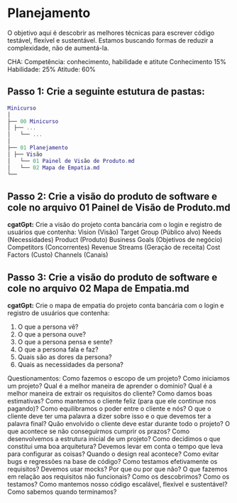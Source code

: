 # Planejamento

O objetivo aqui é descobrir as melhores técnicas para escrever código testável, flexível e sustentável.
Estamos buscando formas de reduzir a complexidade, não de aumentá-la.

CHA:
Competência: conhecimento, habilidade e atitute
Conhecimento 15%
Habilidade: 25%
Atitude: 60%

## Passo 1: Crie a seguinte estutura de pastas:

```lua
Minicurso
│
├── 00 Minicurso
│ ├── ...
│   └── ...
│
├── 01 Planejamento
│ ├── Visão
│   └── 01 Painel de Visão de Produto.md
│   └── 02 Mapa de Empatia.md
└──
```

## Passo 2: Crie a visão do produto de software e cole no arquivo 01 Painel de Visão de Produto.md

**cgatGpt:** Crie a visão do projeto conta bancária com o login e registro de usuários que contenha:
Vision (Visão)
Target Group (Público alvo)
Needs (Necessidades)
Product (Produto)
Business Goals (Objetivos de negócio)
Competitors (Concorrentes)
Revenue Streams (Geração de receita)
Cost Factors (Custo)
Channels (Canais)

## Passo 3: Crie a visão do produto de software e cole no arquivo 02 Mapa de Empatia.md

**cgatGpt:** Crie o mapa de empatia do projeto conta bancária com o login e registro de usuários que contenha:

1. O que a persona vê?
2. O que a persona ouve?
3. O que a persona pensa e sente?
4. O que a persona fala e faz?
5. Quais são as dores da persona?
6. Quais as necessidades da persona?

Questionamentos:
Como fazemos o escopo de um projeto?
Como iniciamos um projeto?
Qual é a melhor maneira de aprender o domínio?
Qual é a melhor maneira de extrair os requisitos do cliente?
Como damos boas estimativas?
Como mantemos o cliente feliz (para que ele continue nos pagando)?
Como equilibramos o poder entre o cliente e nós? O que o cliente deve ter uma palavra a dizer sobre isso e o que devemos ter a palavra final?
Quão envolvido o cliente deve estar durante todo o projeto?
O que acontece se não conseguirmos cumprir os prazos?
Como desenvolvemos a estrutura inicial de um projeto?
Como decidimos o que constitui uma boa arquitetura?
Devemos levar em conta o tempo que leva para configurar as coisas?
Quando o design real acontece?
Como evitar bugs e regressões na base de código?
Como testamos efetivamente os requisitos?
Devemos usar mocks? Por que ou por que não?
O que fazemos em relação aos requisitos não funcionais? Como os descobrimos? Como os testamos?
Como mantemos nosso código escalável, flexível e sustentável?
Como sabemos quando terminamos?
